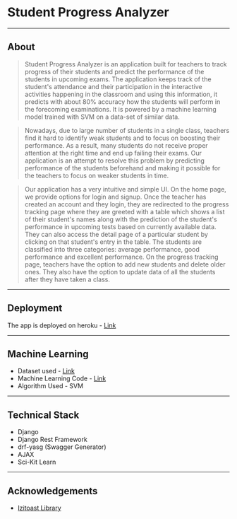 # Student Progress Analyzer

----
## About

>Student Progress Analyzer is an application built for teachers to track progress of their students and predict the performance of the students in upcoming exams. The application keeps track of the student's attendance and their participation in the interactive activities happening in the classroom and using this information, it predicts with about 80% accuracy how the students will perform in the forecoming examinations. It is powered by a machine learning model trained with SVM on a data-set of similar data.

>Nowadays, due to large number of students in a single class, teachers find it hard to identify weak students and to focus on boosting their performance. As a result, many students do not receive proper attention at the right time and end up failing their exams. Our application is an attempt to resolve this problem by predicting performance of the students beforehand and making it possible for the teachers to focus on weaker students in time.

>Our application has a very intuitive and simple UI. On the home page, we provide options for login and signup. Once the teacher has created an account and they login, they are redirected to the progress tracking page where they are greeted with a table which shows a list of their student's names along with the prediction of the student's performance in upcoming tests based on currently available data. They can also access the detail page of a particular student by clicking on that student's entry in the table. The students are classified into three categories: average performance, good performance and excellent performance. On the progress tracking page, teachers have the option to add new students and delete older ones. They also have the option to update data of all the students after they have taken a class.

----
## Deployment
The app is deployed on heroku - [Link](https://nishantwrp.herokuapp.com/)

----
## Machine Learning
- Dataset used - [Link](https://github.com/nishantwrp/Student-Management/blob/master/machine_learning/final_dataset.csv)
- Machine Learning Code - [Link](https://github.com/nishantwrp/Student-Management/blob/master/machine_learning/ml.py)
- Algorithm Used - SVM

----
## Technical Stack
- Django
- Django Rest Framework
- drf-yasg (Swagger Generator)
- AJAX
- Sci-Kit Learn

----
## Acknowledgements
- [Izitoast Library](http://izitoast.marcelodolza.com/)
